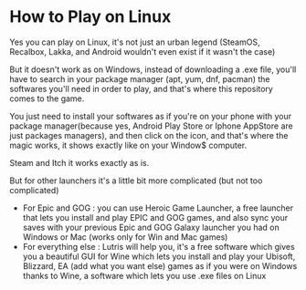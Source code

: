 # How to Play on Linux

Yes you can play on Linux, it's not just an urban legend (SteamOS, Recalbox, Lakka, and Android wouldn't even exist if it wasn't the case)

But it doesn't work as on Windows, instead of downloading a .exe file, you'll have to search in your package manager (apt, yum, dnf, pacman) the softwares you'll need in order to play, and that's where this repository comes to the game.

You just need to install your softwares as if you're on your phone with your package manager(because yes, Android Play Store or Iphone AppStore are just packages managers), and then click on the icon, and that's where the magic works, it shows exactly like on your Window$ computer.

Steam and Itch it works exactly as is.

But for other launchers it's a little bit more complicated (but not too complicated)

- For Epic and GOG : you can use Heroic Game Launcher, a free launcher that lets you install and play EPIC and GOG games, and also sync your saves with your previous Epic and GOG Galaxy launcher you had on Windows or Mac (works only for Win and Mac games)
- For everything else : Lutris will help you, it's a free software which gives you a beautiful GUI for Wine which lets you install and play your Ubisoft, Blizzard, EA (add what you want else) games as if you were on Windows thanks to Wine, a software which lets you use .exe files on Linux
